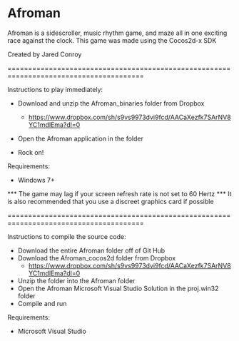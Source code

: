 Afroman
=======

Afroman is a sidescroller, music rhythm game, and maze all in one exciting race against the clock.
This game was made using the Cocos2d-x SDK

Created by Jared Conroy

=======================================================================================

Instructions to play immediately:

- Download and unzip the Afroman_binaries folder from Dropbox

	- https://www.dropbox.com/sh/s9vs9973dvi9fcd/AACaXezfk7SArNV8YC1mdlEma?dl=0

- Open the Afroman application in the folder
- Rock on!

Requirements:

- Windows 7+

*** The game may lag if your screen refresh rate is not set to 60 Hertz
*** It is also recommended that you use a discreet graphics card if possible

=======================================================================================

Instructions to compile the source code:

- Download the entire Afroman folder off of Git Hub
- Download the Afroman_cocos2d folder from Dropbox
	- https://www.dropbox.com/sh/s9vs9973dvi9fcd/AACaXezfk7SArNV8YC1mdlEma?dl=0
- Unzip the folder into the Afroman folder
- Open the Afroman Microsoft Visual Studio Solution in the proj.win32 folder
- Compile and run

Requirements:

- Microsoft Visual Studio

